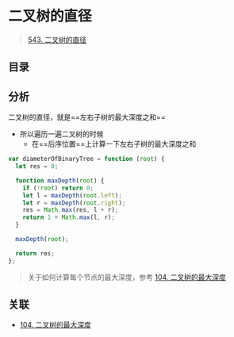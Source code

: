 
# 二叉树的直径


> [543. 二叉树的直径](https://leetcode.cn/problems/diameter-of-binary-tree/)


## 目录
<!-- toc -->
 ## 分析 

二叉树的直径，就是==左右子树的最大深度之和==
- 所以遍历一遍二叉树的时候
	- 在==后序位置==上计算一下左右子树的最大深度之和

```javascript
var diameterOfBinaryTree = function (root) {
  let res = 0;

  function maxDepth(root) {
    if (!root) return 0;
    let l = maxDepth(root.left);
    let r = maxDepth(root.right);
    res = Math.max(res, l + r);
    return 1 + Math.max(l, r);
  }

  maxDepth(root);

  return res;
};

```

> 关于如何计算每个节点的最大深度，参考 [104. 二叉树的最大深度](/post/WXysqmVv.html)

## 关联

- [104. 二叉树的最大深度](/post/WXysqmVv.html)
